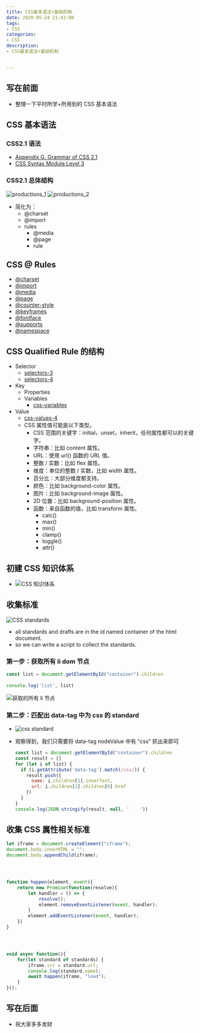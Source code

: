 ```yaml
---
title: CSS基本语法+基础机制
date: 2020-05-24 21:41:08
tags: 
- CSS
categories:
- CSS
description:
- CSS基本语法+基础机制


---
```



<style  type="text/css">
.lx-entry a {
    color: #191919;
    padding: 2px 0 1px 0;
    text-decoration: none;
    background-image: linear-gradient( transparent 0%, transparent calc(50% - 9px), rgba(247,65,65,.761) calc(50% - 9px), rgba(247,65,65,.761) 100% );
    transition: background-position 120ms ease-in-out, padding 120ms ease-in-out;
    background-size: 100% 200%;
    background-position: 0 0;
    word-break: break-word;
}

.lx-entry a:hover {
  background-image: linear-gradient( transparent 0%, transparent calc(50% - 9px), rgba(247,65,65,.761) calc(50% - 9px), rgba(247,65,65,.761) 100% );
  background-position: 0 100%;
}

.post-button a:hover {
  background-image: linear-gradient( transparent 0%, transparent calc(50% - 9px), transparent calc(50% - 9px), transparent 100% ) !important;
  background-position: 0 100% !important;
  outline: none !important;
  text-decoration: none !important;
}
</style>


## 写在前面
- 整理一下平时所学+所用到的 CSS 基本语法

<!-- more -->


## CSS 基本语法
### CSS2.1 语法
- [Appendix G. Grammar of CSS 2.1](https://www.w3.org/TR/CSS21/grammar.html#q25.0)
- [CSS Syntax Module Level 3](https://www.w3.org/TR/css-syntax-3/)


### CSS2.1 总体结构
![productions_1](http://p0.meituan.net/myvideodistribute/b9beefeab08a031d689d4e989de4c2f1197837.png)
![productions_2](http://p0.meituan.net/myvideodistribute/7340e333e43e235776839a2c00bfb982147104.png)

- 简化为：
	- @charset
	- @import
	- rules
		- @media
		- @page
		- rule


## CSS @ Rules
- [@charset](https://www.w3.org/TR/css-syntax-3/)
- [@import](https://www.w3.org/TR/css-cascade-4/)
- [@media](https://www.w3.org/TR/css3-conditional/)
- [@page](https://www.w3.org/TR/css-page-3/)
- [@counter-style](https://www.w3.org/TR/css-counter-styles-3/)
- [@keyframes](https://www.w3.org/TR/css-animations-1/)
- [@fontface](https://www.w3.org/TR/css-fonts-3/)
- [@supports](https://www.w3.org/TR/css3-conditional/)
- [@namespace](https://www.w3.org/TR/css-namespaces-3/)


## CSS Qualified Rule 的结构
- Selector
	- [selectors-3](https://www.w3.org/TR/selectors-3/)
	- [selectors-4](https://www.w3.org/TR/selectors-4/)
- Key
	- Properties
	- Variables
		- [css-variables](https://www.w3.org/TR/css-variables/)
- Value
	- [css-values-4](https://www.w3.org/TR/css-values-4/)
	- CSS 属性值可能是以下类型。
		- CSS 范围的关键字：initial，unset，inherit，任何属性都可以的关键字。
		- 字符串：比如 content 属性。
		- URL：使用 url() 函数的 URL 值。
		- 整数 / 实数：比如 flex 属性。
		- 维度：单位的整数 / 实数，比如 width 属性。
		- 百分比：大部分维度都支持。
		- 颜色：比如 background-color 属性。
		- 图片：比如 background-image 属性。
		- 2D 位置：比如 background-position 属性。
		- 函数：来自函数的值，比如 transform 属性。
			- calc()
			- max()
			- min()
			- clamp()
			- toggle()
			- attr()


## 初建 CSS 知识体系
- ![CSS 知识体系](http://p0.meituan.net/myvideodistribute/236b6afc66be8e7c1ea00a43b76d43a7259289.png)


## 收集标准
![CSS standards](http://p0.meituan.net/myvideodistribute/77c702cce890b37809d44d258837f1bd733569.png)


- all standards and drafts are in the id named container of the html document.
- so we can write a script to collect the standards.

### 第一步：获取所有 li dom 节点
	
	
	
```javascript
const list = document.getElementById("container").children
  
console.log('list', list)
```
![获取的所有 li 节点](http://p0.meituan.net/myvideodistribute/6cb3b64a2be23ea9ffce86db74757615120112.png)

### 第二步：匹配出 data-tag 中为 css 的 standard
- ![css standard](http://p1.meituan.net/myvideodistribute/3d1fb8e8198d5d5774cd861235d5682a314365.png)
- 观察得到，我们只需要将 data-tag nodeValue 中有 “css” 抓出来即可

	```javascript
	const list = document.getElementById("container").children
	const result = []
	for (let i of list) {
	  if (i.getAttribute('data-tag').match(/css/)) {
	    result.push({
	      name: i.children[1].innerText,
	      url: i.children[1].children[0].href
	    })
	  }
	}
	console.log(JSON.stringify(result, null, '    '))
	```


## 收集 CSS 属性相关标准

```javascript
let iframe = document.createElement("iframe");
document.body.innerHTML = "";
document.body.appendChild(iframe);




function happen(element, event){
    return new Promise(function(resolve){
        let handler = () => {
            resolve();
            element.removeEventListener(event, handler);
        }
        element.addEventListener(event, handler);
    })
}




void async function(){
    for(let standard of standards) {
        iframe.src = standard.url;
        console.log(standard.name);
        await happen(iframe, "load");
    }
}();
```


## 写在后面
- 祝大家多多发财